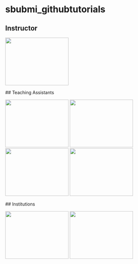 # sbubmi_githubtutorials
## Instructor
<p float="left">
  <img src="https://user-images.githubusercontent.com/53391762/203084372-db184c45-67f5-435e-b97d-549168ff3fee.jpg" height="150" width="200" />
</p>
## Teaching Assistants
<p float="left">
  <img src="https://user-images.githubusercontent.com/53391762/203084470-e87fa59e-8aef-4d1b-bbb2-01821e14b306.jpeg" height="150" width="200" />
  <img src="https://user-images.githubusercontent.com/53391762/203084847-f945e9c4-2e13-498f-8b3e-0b5f422fbf57.jpg" height="150" width="200" />
  <img src="https://user-images.githubusercontent.com/53391762/203084984-1c76d4da-d71e-4b3e-8173-010c6e0cc8f6.jpg" height="150" width="200" />
  <img src="https://user-images.githubusercontent.com/53391762/203085039-ae68bebc-d6aa-4783-9e3b-33f6bc5002b6.jpg" height="150" width="200" />
</p>
## Institutions
<p float="left">
  <img src="https://user-images.githubusercontent.com/53391762/185673095-b8bca9e2-e436-4bba-9bc8-0215a280b919.png" height="150" width="200" />
  <img src="https://user-images.githubusercontent.com/53391762/185673138-2c8813c8-c87c-47d8-854b-90e1d5292d75.png" height="150" width="200" /> 
</p>
